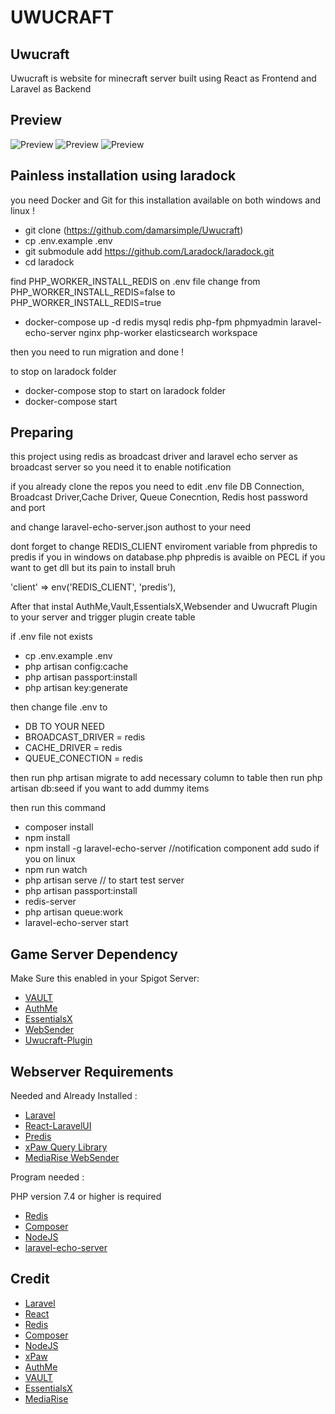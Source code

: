 # UWUCRAFT

## Uwucraft

Uwucraft is website for minecraft server built using React as Frontend and Laravel as Backend

## Preview

![Preview](https://raw.githubusercontent.com/damarsimple/Uwucraft/master/screenshot/1.png)
![Preview](https://raw.githubusercontent.com/damarsimple/Uwucraft/master/screenshot/2.png)
![Preview](https://raw.githubusercontent.com/damarsimple/Uwucraft/master/screenshot/3.png)

## Painless installation using laradock

you need Docker and Git for this installation available on both windows and linux !

- git clone (https://github.com/damarsimple/Uwucraft)
- cp .env.example .env
- git submodule add https://github.com/Laradock/laradock.git
- cd laradock

find PHP_WORKER_INSTALL_REDIS on .env file
change from PHP_WORKER_INSTALL_REDIS=false to PHP_WORKER_INSTALL_REDIS=true

- docker-compose up -d redis mysql redis php-fpm phpmyadmin laravel-echo-server nginx php-worker elasticsearch workspace

then you need to run migration and done !

to stop on laradock folder

-   docker-compose stop
    to start on laradock folder
-   docker-compose start

## Preparing

this project using redis as broadcast driver and laravel echo server as broadcast server so you need it to enable notification

if you already clone the repos you need to edit .env file
DB Connection, Broadcast Driver,Cache Driver, Queue Conecntion, Redis host password and port

and change laravel-echo-server.json authost to your need

dont forget to change REDIS_CLIENT enviroment variable from phpredis to predis if you in windows
on database.php
phpredis is avaible on PECL if you want to get dll but its pain to install bruh

'client' => env('REDIS_CLIENT', 'predis'),

After that instal AuthMe,Vault,EssentialsX,Websender and Uwucraft Plugin to your server
and trigger plugin create table

if .env file not exists

-   cp .env.example .env
-   php artisan config:cache
-   php artisan passport:install
-   php artisan key:generate

then change file .env to

-   DB TO YOUR NEED
-   BROADCAST_DRIVER = redis
-   CACHE_DRIVER = redis
-   QUEUE_CONECTION = redis

then run php artisan migrate to add necessary column to table
then run php artisan db:seed if you want to add dummy items

then run this command

-   composer install
-   npm install
-   npm install -g laravel-echo-server //notification component add sudo if you on linux
-   npm run watch
-   php artisan serve // to start test server
-   php artisan passport:install
-   redis-server
-   php artisan queue:work
-   laravel-echo-server start

## Game Server Dependency

Make Sure this enabled in your Spigot Server:

-   [VAULT](https://www.spigotmc.org/resources/vault.34315/)
-   [AuthMe](https://www.spigotmc.org/resources/authmereloaded.6269/)
-   [EssentialsX](https://www.spigotmc.org/resources/essentialsx.9089/)
-   [WebSender](https://www.spigotmc.org/resources/websender-send-command-with-php-bungee-and-bukkit-support.33909/)
-   [Uwucraft-Plugin](https://github.com/damarsimple/Uwucraft-Plugin)

## Webserver Requirements

Needed and Already Installed :

-   [Laravel](https://laravel.com/)
-   [React-LaravelUI](https://packagist.org/packages/laravel/ui)
-   [Predis](https://packagist.org/packages/predis/predis)
-   [xPaw Query Library](https://packagist.org/packages/xpaw/php-minecraft-query)
-   [MediaRise WebSender](https://www.spigotmc.org/resources/websender-send-command-with-php-bungee-and-bukkit-support.33909/)

Program needed :

PHP version 7.4 or higher is required

-   [Redis](https://redis.com/)
-   [Composer](https://getcomposer.org/)
-   [NodeJS](https://nodejs.org/)
-   [laravel-echo-server](https://nodejs.org/)

## Credit

-   [Laravel](https://laravel.com/)
-   [React](https://reactjs.org/)
-   [Redis](https://redis.com/)
-   [Composer](https://getcomposer.org/)
-   [NodeJS](https://nodejs.org/)
-   [xPaw](https://github.com/xPaw/PHP-Minecraft-Query)
-   [AuthMe](https://www.spigotmc.org/resources/authmereloaded.6269/)
-   [VAULT](https://www.spigotmc.org/resources/vault.34315/)
-   [EssentialsX](https://www.spigotmc.org/resources/essentialsx.9089/)
-   [MediaRise](https://www.spigotmc.org/resources/authors/mediarise.75913/)
